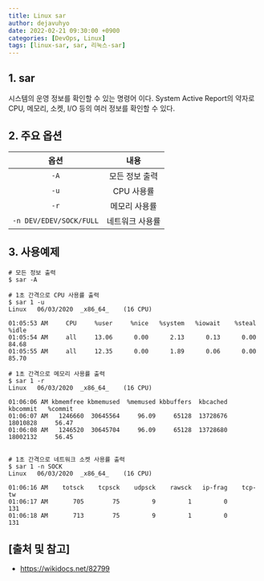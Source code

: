 ```yaml
---
title: Linux sar
author: dejavuhyo
date: 2022-02-21 09:30:00 +0900
categories: [DevOps, Linux]
tags: [linux-sar, sar, 리눅스-sar]
---
```


## 1. sar
시스템의 운영 정보를 확인할 수 있는 명령어 이다. System Active Report의 약자로 CPU, 메모리, 소켓, I/O 등의 여러 정보를 확인할 수 있다.

## 2. 주요 옵션

| 옵션 | 내용 |
|:-----:|:-----:|
| `-A` | 모든 정보 출력 |
| `-u` | CPU 사용률 |
| `-r` | 메모리 사용률 |
| `-n DEV/EDEV/SOCK/FULL` | 네트워크 사용률 |

## 3. 사용예제

```shell
# 모든 정보 출력
$ sar -A

# 1초 간격으로 CPU 사용률 출력
$ sar 1 -u
Linux   06/03/2020  _x86_64_    (16 CPU)

01:05:53 AM     CPU     %user     %nice   %system   %iowait    %steal     %idle
01:05:54 AM     all     13.06      0.00      2.13      0.13      0.00     84.68
01:05:55 AM     all     12.35      0.00      1.89      0.06      0.00     85.70

# 1초 간격으로 메모리 사용률 출력
$ sar 1 -r
Linux   06/03/2020  _x86_64_    (16 CPU)

01:06:06 AM kbmemfree kbmemused  %memused kbbuffers  kbcached  kbcommit   %commit
01:06:07 AM   1246660  30645564     96.09     65128  13728676  18010828     56.47
01:06:08 AM   1246520  30645704     96.09     65128  13728680  18002132     56.45


# 1초 간격으로 네트워크 소켓 사용률 출력
$ sar 1 -n SOCK
Linux   06/03/2020  _x86_64_    (16 CPU)

01:06:16 AM    totsck    tcpsck    udpsck    rawsck   ip-frag    tcp-tw
01:06:17 AM       705        75         9         1         0       131
01:06:18 AM       713        75         9         1         0       131
```

## [출처 및 참고]
* <https://wikidocs.net/82799>
